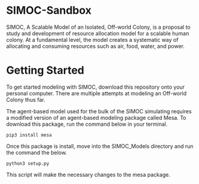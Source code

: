 # SIMOC-Sandbox

SIMOC, A Scalable Model of an Isolated, Off-world Colony, is a proposal to study
and development of resource allocation model for a scalable human colony. At a fundamental level,
the model creates a systematic way of allocating and consuming resources such as air, food, water, and power.

# Getting Started

To get started modeling with SIMOC, download this repository onto your personal computer.
There are multiple attempts at modeling an Off-world Colony thus far.

The agent-based model used for the bulk of the SIMOC simulating requires a modified version of
an agent-based modeling package called Mesa. To download this package, run the command below in
your terminal.

```
pip3 install mesa
```

Once this package is install, move into the SIMOC_Models directory and run the command the below.

```
python3 setup.py
```

This script will make the necessary changes to the mesa package.
